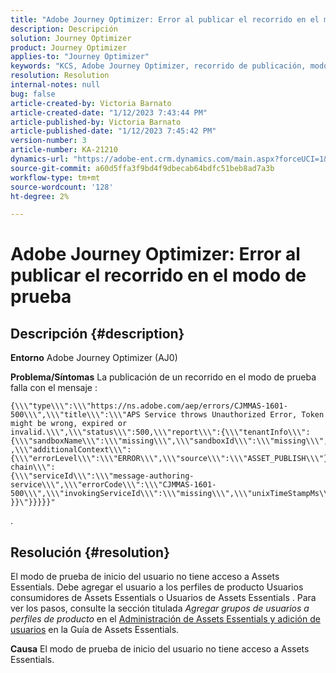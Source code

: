 ```yaml
---
title: "Adobe Journey Optimizer: Error al publicar el recorrido en el modo de prueba"
description: Descripción
solution: Journey Optimizer
product: Journey Optimizer
applies-to: "Journey Optimizer"
keywords: "KCS, Adobe Journey Optimizer, recorrido de publicación, modo de prueba, falla, AJO"
resolution: Resolution
internal-notes: null
bug: false
article-created-by: Victoria Barnato
article-created-date: "1/12/2023 7:43:44 PM"
article-published-by: Victoria Barnato
article-published-date: "1/12/2023 7:45:42 PM"
version-number: 3
article-number: KA-21210
dynamics-url: "https://adobe-ent.crm.dynamics.com/main.aspx?forceUCI=1&pagetype=entityrecord&etn=knowledgearticle&id=7892a466-b192-ed11-aad1-6045bd006d92"
source-git-commit: a60d5ffa3f9bd4f9dbecab64bdfc51beb8ad7a3b
workflow-type: tm+mt
source-wordcount: '128'
ht-degree: 2%

---
```


# Adobe Journey Optimizer: Error al publicar el recorrido en el modo de prueba

## Descripción {#description}

<b>Entorno</b>
Adobe Journey Optimizer (AJ0)


<b>Problema/Síntomas</b>
La publicación de un recorrido en el modo de prueba falla con el mensaje :


```
{\\\"type\\\":\\\"https://ns.adobe.com/aep/errors/CJMMAS-1601-500\\\",\\\"title\\\":\\\"APS Service throws Unauthorized Error, Token might be wrong, expired or invalid.\\\",\\\"status\\\":500,\\\"report\\\":{\\\"tenantInfo\\\":
{\\\"sandboxName\\\":\\\"missing\\\",\\\"sandboxId\\\":\\\"missing\\\",\\\"imsOrgId\\\":\\\"missing\\\"}
,\\\"additionalContext\\\":{\\\"errorLevel\\\":\\\"ERROR\\\",\\\"source\\\":\\\"ASSET_PUBLISH\\\"}},\\\"error-chain\\\":
{\\\"serviceId\\\":\\\"message-authoring-service\\\",\\\"errorCode\\\":\\\"CJMMAS-1601-500\\\",\\\"invokingServiceId\\\":\\\"missing\\\",\\\"unixTimeStampMs\\\":«REDACTED»}
}}\"}}}}}"
```

.

## Resolución {#resolution}


El modo de prueba de inicio del usuario no tiene acceso a Assets Essentials. Debe agregar el usuario a los perfiles de producto Usuarios consumidores de Assets Essentials o Usuarios de Assets Essentials . Para ver los pasos, consulte la sección titulada *Agregar grupos de usuarios a perfiles de producto* en el [Administración de Assets Essentials y adición de usuarios](https://experienceleague.adobe.com/docs/experience-manager-assets-essentials/help/get-started-admins/deploy-administer.html?lang=en#add-users-to-product-profiles) en la Guía de Assets Essentials.

<b>Causa</b>
El modo de prueba de inicio del usuario no tiene acceso a Assets Essentials.
